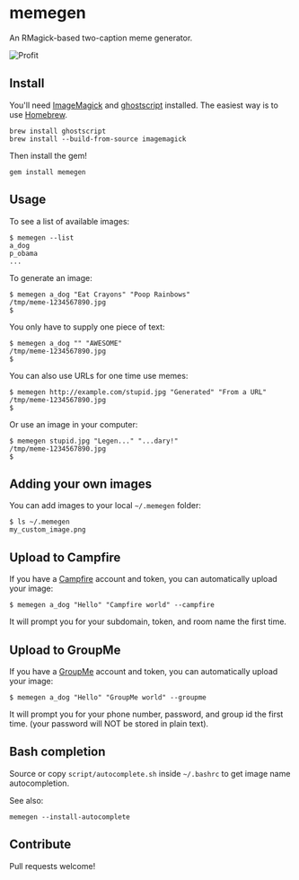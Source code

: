 # memegen

An RMagick-based two-caption meme generator.

![Profit](https://github.com/cmdrkeene/memegen/raw/master/example.jpg)

## Install

You'll need [ImageMagick](http://www.imagemagick.org/script/index.php) and [ghostscript](http://www.ghostscript.com/) installed.
The easiest way is to use [Homebrew](https://github.com/mxcl/homebrew).

    brew install ghostscript
    brew install --build-from-source imagemagick

Then install the gem!

    gem install memegen

## Usage

To see a list of available images:

    $ memegen --list
    a_dog
    p_obama
    ...

To generate an image:

    $ memegen a_dog "Eat Crayons" "Poop Rainbows"
    /tmp/meme-1234567890.jpg
    $

You only have to supply one piece of text:

    $ memegen a_dog "" "AWESOME"
    /tmp/meme-1234567890.jpg
    $

You can also use URLs for one time use memes:

    $ memegen http://example.com/stupid.jpg "Generated" "From a URL"
    /tmp/meme-1234567890.jpg
    $

Or use an image in your computer:

    $ memegen stupid.jpg "Legen..." "...dary!"
    /tmp/meme-1234567890.jpg
    $

## Adding your own images

You can add images to your local `~/.memegen` folder:

    $ ls ~/.memegen
    my_custom_image.png

## Upload to Campfire

If you have a [Campfire](http://campfirenow.com/) account and token, you can automatically upload your image:

    $ memegen a_dog "Hello" "Campfire world" --campfire

It will prompt you for your subdomain, token, and room name the first time.

## Upload to GroupMe

If you have a [GroupMe](http://groupme.com/) account and token, you can automatically upload your image:

    $ memegen a_dog "Hello" "GroupMe world" --groupme

It will prompt you for your phone number, password, and group id the first time. (your password will NOT be stored in plain text).

## Bash completion

Source or copy `script/autocomplete.sh` inside `~/.bashrc` to get image name autocompletion.

See also:

    memegen --install-autocomplete

## Contribute

Pull requests welcome!
